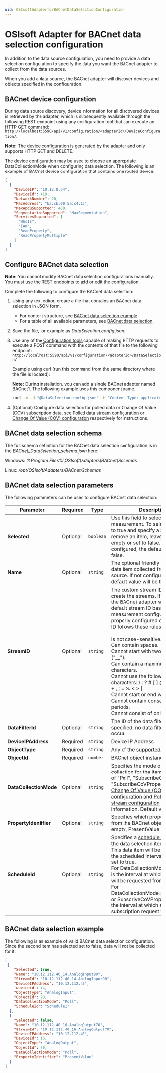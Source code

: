 ```yaml
---
uid: OSIsoftAdapterforBACnetDataSelectionConfiguration
---
```


# OSIsoft Adapter for BACnet data selection configuration

In addition to the data source configuration, you need to provide a data selection configuration to specify the data you want the BACnet adapter to collect from the data sources. 

When you add a data source, the BACnet adapter will discover devices and objects specified in the configuration.

## BACnet device configuration

During data source discovery, device information for all discovered devices is retrieved by the adapter, which is subsequently available through the following REST endpoint using any configuration tool that can execute an HTTP GET command: `http://localhost:5590/api/v1/configuration/<adapterId>/DeviceConfiguration/`.

**Note:** The device configuration is generated by the adapter and only supports HTTP GET and DELETE.

The device configuration may be used to choose an appropriate DataCollectionMode when configuring data selection. The following is an example of BACnet device configuration that contains one routed device:
```json
[
  {
    "DeviceIP": "10.12.8.64",
    "DeviceId": 419,
    "NetworkNumber": 20,
    "MacAddress": "ba:cb:00:5a:c4:16",
    "MaxApduSupported": 480,
    "SegmentationSupported": "MaxSegmentation",
    "ServicesSupported": [
      "WhoIs",    
      "IAm",
      "ReadProperty",
      "ReadPropertyMultiple"
    ]
  }
]
```

## Configure BACnet data selection

**Note:** You cannot modify BACnet data selection configurations manually. You must use the REST endpoints to add or edit the configuration.

Complete the following to configure the BACnet data selection:

1. Using any text editor, create a file that contains an BACnet data selection in JSON form.
    - For content structure, see [BACnet data selection example](#bacnet-data-selection-example).
    - For a table of all available parameters, see [BACnet data selection](#bacnet-data-selection-parameters).
2. Save the file, for example as _DataSelection.config.json_.
3. Use any of the [Configuration tools](xref:ConfigurationTools) capable of making HTTP requests to execute a POST command with the contents of that file to the following endpoint: `http://localhost:5590/api/v1/configuration/<adapterId>/DataSelection/`

    Example using curl (run this command from the same directory where the file is located):

    **Note:** During installation, you can add a single BACnet adapter named BACnet1. The following example uses this component name.

    ```bash
    curl -v -d "@DataSelection.config.json" -H "Content-Type: application/json"     "http://localhost:5590/api/v1/configuration/BACnet1/DataSelection"
    ```
    
4. (Optional) Configure data selection for polled data or Change Of Value (COV) subscription data, see [Polled data stream configuration](xref:BACnetPolledDataStreamConfiguration) or [Change Of Value (COV) configuration](xref:BACnetCOVConfiguration) respectively for instructions.

## BACnet data selection schema

The full schema definition for the BACnet data selection configuration is in the _BACnet_DataSelection_schema.json_ here:

Windows: *%Program Files%\OSIsoft\Adapters\BACnet\Schemas*

Linux: */opt/OSIsoft/Adapters/BACnet/Schemas*

## BACnet data selection parameters

The following parameters can be used to configure BACnet data selection:

| Parameter     | Required | Type | Description |
|---------------|----------|------|-------------|
| **Selected** | Optional | `boolean` | Use this field to select or clear a measurement. To select an item, set to true and specify a ScheduleId. To remove an item, leave the field empty or set to false.  If not configured, the default value is false. |
| **Name**      | Optional | `string` | The optional friendly name of the data item collected from the data source. If not configured, the default value will be the stream id. |
| **StreamID** | Optional | `string` | The custom stream ID used to create the streams. If not specified, the BACnet adapter will generate a default stream ID based on the measurement configuration. A properly configured custom stream ID follows these rules:<br><br>Is not case-sensitive.<br>Can contain spaces.<br>Cannot start with two underscores ("__").<br>Can contain a maximum of 100 characters.<br>Cannot use the following characters: / : ? # [ ] @ ! $ & ' ( ) \ * + , ; = % < > &#124;<br>Cannot start or end with a period.<br>Cannot contain consecutive periods.<br>Cannot consist of only periods. |
| **DataFilterId** | Optional | `string` | The ID of the data filter. If not specified, no data filtering will occur. |
| **DeviceIPAddress** | Required | `string` | Device IP Address |
| **ObjectType** | Required | `string` | Any of the [supported object types](xref:OSIsoftAdapterforBACnetSupportedFeatures#Object-Types)  |
| **ObjectId** | Required | `number` | BACnet object instance number |
| **DataCollectionMode** | Optional | `string` | Specifies the mode of data collection for the item. Must be one of "Poll", "SubscribeCoV", or "SubscribeCoVProperty". See [Change Of Value (COV) configuration](xref:BACnetCOVConfiguration) and [Polled data stream configuration](xref:BACnetPolledDataStreamConfiguration) for more information. Default value is Poll. |
| **PropertyIdentifier** | Optional | `string` | Specifies which property to collect from the BACnet object. If left empty, PresentValue is collected. |
| **ScheduleId** | Optional | `string` | Specifies a [schedule ID](xref:SchedulesConfiguration) to which the data selection item is linked. This data item will be collected on the scheduled interval if Selected is set to true.<br>For DataCollectionMode=Poll, this is the interval at which this property will be requested from the device. For DataCollectionMode=SubscribeCoV or SubscriveCoVProperty, this is the interval at which a re-subscription request will be sent.|

## BACnet data selection example

The following is an example of valid BACnet data selection configuration. Since the second item has selected set to false, data will not be collected for it.

```json
[
 {
    "Selected": true,
    "Name": "10.12.112.40_14.AnalogInput90",
    "StreamId": "10.12.112.40_14.AnalogInput90",
    "DeviceIPAddress": "10.12.112.40",
    "DeviceId": 14,
    "ObjectType": "AnalogInput",
    "ObjectId": 90,
    "DataCollectionMode": "Poll",
    "ScheduleId": "Schedule1"
  },
  {
    "Selected": false,
    "Name": "10.12.112.40_16.AnalogOutput70",
    "StreamId": "10.12.112.40_16.AnalogOutput70",
    "DeviceIPAddress": "10.12.112.40",
    "DeviceId": 16,
    "ObjectType": "AnalogOutput",
    "ObjectId": 70,
    "DataCollectionMode": "Poll",
    "PropertyIdentifier": "PresentValue"
  }
]
```
